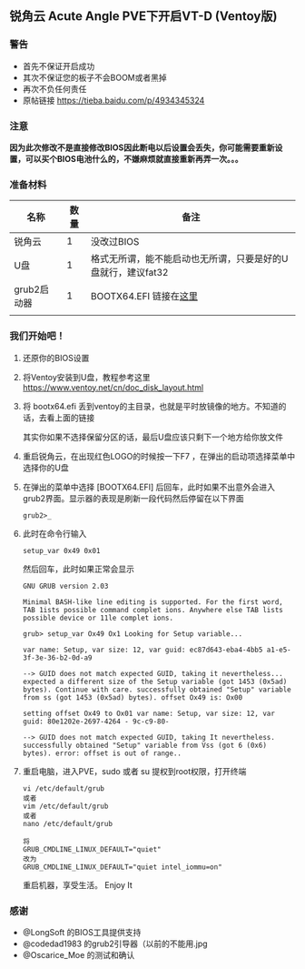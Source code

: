 ## 锐角云 Acute Angle PVE下开启VT-D (Ventoy版)

### 警告

- 首先不保证开启成功
- 其次不保证您的板子不会BOOM或者黑掉
- 再次不负任何责任
- 原帖链接 https://tieba.baidu.com/p/4934345324

### 注意

**因为此次修改不是直接修改BIOS因此断电以后设置会丢失，你可能需要重新设置，可以买个BIOS电池什么的，不嫌麻烦就直接重新再弄一次。。。**

### 准备材料

| 名称        | 数量 | 备注                                                         |
| ----------- | ---- | ------------------------------------------------------------ |
| 锐角云      | 1    | 没改过BIOS                                                   |
| U盘         | 1    | 格式无所谓，能不能启动也无所谓，只要是好的U盘就行，建议fat32 |
| grub2启动器 | 1    | BOOTX64.EFI 链接在[这里](https://github.com/Cyberpunk2177/AcuteAngle/raw/master/bootx64.efi) |
|             |      |                                                              |

### 我们开始吧！

1. 还原你的BIOS设置

2. 将Ventoy安装到U盘，教程参考这里 https://www.ventoy.net/cn/doc_disk_layout.html

3. 将 bootx64.efi  丢到ventoy的主目录，也就是平时放镜像的地方。不知道的话，去看上面的链接

   其实你如果不选择保留分区的话，最后U盘应该只剩下一个地方给你放文件

4. 重启锐角云，在出现红色LOGO的时候按一下F7 ，在弹出的启动项选择菜单中选择你的U盘

5. 在弹出的菜单中选择 [BOOTX64.EFI] 后回车，此时如果不出意外会进入grub2界面。显示器的表现是刷新一段代码然后停留在以下界面

   ```shell
   grub2>_
   ```

6. 此时在命令行输入

   ```shell
   setup_var 0x49 0x01 
   ```

   然后回车，此时如果正常会显示

   ```shell
   GNU GRUB version 2.03
   
   Minimal BASH-like line editing is supported. For the first word, TAB 1ists possible command complet ions. Anywhere else TAB lists possible device or 11le complet ions.
   
   grub> setup_var Ox49 Ox1 Looking for Setup variable...
   
   var name: Setup, var size: 12, var guid: ec87d643-eba4-4bb5 a1-e5-3f-3e-36-b2-0d-a9
   
   --> GUID does not match expected GUID, taking it nevertheless... expected a different size of the Setup variable (got 1453 (0x5ad) bytes). Continue with care. successfully obtained "Setup" variable from ss (got 1453 (0x5ad) bytes). offset Ox49 is: Ox00
   
   setting offset Ox49 to Ox01 var name: Setup, var size: 12, var guid: 80e1202e-2697-4264 - 9c-c9-80-
   
   --> GUID does not match expected GUID, taking It nevertheless. successfully obtained "Setup" variable from Vss (got 6 (0x6) bytes). error: offset is out of range..
   ```

7. 重启电脑，进入PVE，sudo 或者 su 提权到root权限，打开终端

   ```shell
   vi /etc/default/grub
   或者
   vim /etc/default/grub
   或者 
   nano /etc/default/grub
   
   将
   GRUB_CMDLINE_LINUX_DEFAULT="quiet"
   改为
   GRUB_CMDLINE_LINUX_DEFAULT="quiet intel_iommu=on"
   
   ```

   重启机器，享受生活。 Enjoy It





### 感谢

- @LongSoft  的BIOS工具提供支持
- @codedad1983 的grub2引导器（以前的不能用.jpg
- @Oscarice_Moe 的测试和确认

